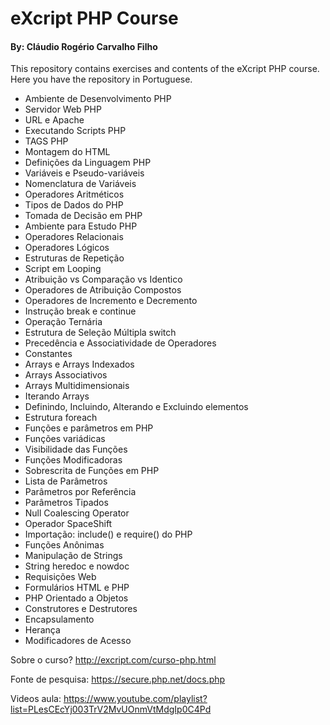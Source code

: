 # eXcript PHP Course
#### By: Cláudio Rogério Carvalho Filho

This repository contains exercises and contents of the eXcript PHP course. Here you have the repository in Portuguese.

 - Ambiente de Desenvolvimento PHP 	
 - Servidor Web PHP 	
 - URL e Apache 	
 - Executando Scripts PHP
 - TAGS PHP 	
 - Montagem do HTML 		
 - Definições da Linguagem PHP 	
 - Variáveis	e Pseudo-variáveis	
 - Nomenclatura de Variáveis	
 - Operadores Aritméticos	
 - Tipos de Dados do PHP 		
 - Tomada de Decisão em PHP	
 - Ambiente para Estudo PHP 		
 - Operadores Relacionais		
 - Operadores Lógicos	
 - Estruturas de Repetição	 	
 - Script em Looping	
 - Atribuição vs Comparação vs Identico	
 - Operadores de Atribuição Compostos	
 - Operadores de Incremento e Decremento	
 - Instrução break e continue	
 - Operação Ternária	 	
 - Estrutura de Seleção Múltipla switch		
 - Precedência e Associatividade de Operadores	
 - Constantes
 - Arrays e Arrays Indexados
 - Arrays Associativos	
 - Arrays Multidimensionais
 - Iterando Arrays
 - Definindo, Incluindo, Alterando e Excluindo elementos			
 - Estrutura foreach	 	 		
 - Funções e parâmetros em PHP
 - Funções variádicas
 - Visibilidade das Funções	
 - Funções Modificadoras	
 - Sobrescrita de Funções em PHP
 - Lista de Parâmetros				
 - Parâmetros por Referência		
 - Parâmetros Tipados		
 - Null Coalescing Operator	
 - Operador SpaceShift	
 - Importação: include() e require() do PHP 	
 - Funções Anônimas					
 - Manipulação de Strings
 - String heredoc e nowdoc
 - Requisições Web	
 - Formulários HTML e PHP 		 	
 - PHP Orientado a Objetos			 	
 - Construtores e Destrutores	
 - Encapsulamento	
 - Herança	
 - Modificadores de Acesso	

Sobre o curso? http://excript.com/curso-php.html

Fonte de pesquisa: https://secure.php.net/docs.php

Videos aula: https://www.youtube.com/playlist?list=PLesCEcYj003TrV2MvUOnmVtMdgIp0C4Pd

